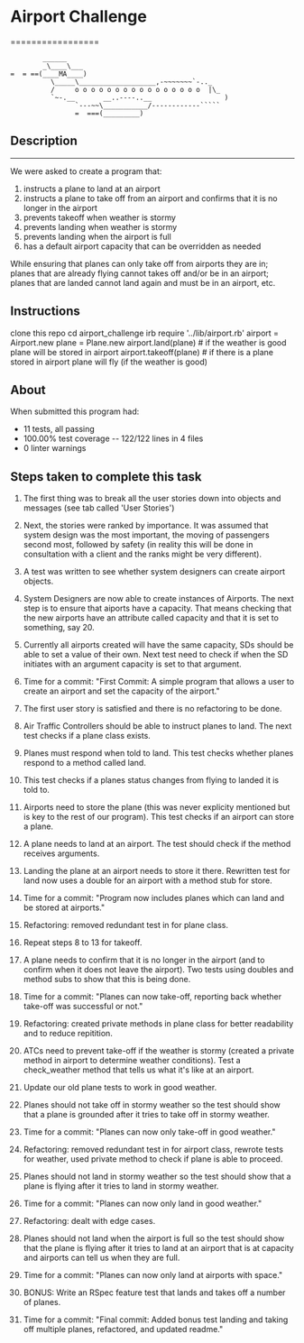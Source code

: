 # Airport Challenge
=================

```
        ______
        _\____\___
=  = ==(____MA____)
          \_____\___________________,-~~~~~~~`-.._
          /     o o o o o o o o o o o o o o o o  |\_
          `~-.__       __..----..__                  )
                `---~~\___________/------------`````
                =  ===(_________)

```

## Description
-----

We were asked to create a program that:
1. instructs a plane to land at an airport
2. instructs a plane to take off from an airport and confirms that it is no longer in the airport
3. prevents takeoff when weather is stormy
4. prevents landing when weather is stormy
5. prevents landing when the airport is full
6. has a default airport capacity that can be overridden as needed

While ensuring that planes can only take off from airports they are in; planes that are already flying cannot takes off and/or be in an airport; planes that are landed cannot land again and must be in an airport, etc.

## Instructions
clone this repo
cd airport_challenge
irb
require '../lib/airport.rb'
airport = Airport.new
plane = Plane.new
airport.land(plane) # if the weather is good plane will be stored in airport
airport.takeoff(plane) # if there is a plane stored in airport plane will fly (if the weather is good)

## About
When submitted this program had:
*   11 tests, all passing
*   100.00% test coverage -- 122/122 lines in 4 files
*   0 linter warnings

## Steps taken to complete this task
1.  The first thing was to break all the user stories down into objects and messages (see tab called 'User Stories')

2.  Next, the stories were ranked by importance. It was assumed that system design was the most important, the moving of passengers second most, followed by safety (in reality this will be done in consultation with a client and the ranks might be very different).

3.  A test was written to see whether system designers can create airport objects.

4.  System Designers are now able to create instances of Airports. The next step is to ensure that aiports have a capacity. That means checking that the new airports have an attribute called capacity and that it is set to something, say 20.

5.  Currently all airports created will have the same capacity, SDs should be able to set a value of their own. Next test need to check if when the SD initiates with an argument capacity is set to that argument.

6.  Time for a commit: "First Commit: A simple program that allows a user to create an airport and set the capacity of the airport."

7.  The first user story is satisfied and there is no refactoring to be done.

8.  Air Traffic Controllers should be able to instruct planes to land. The next test checks if a plane class exists.

9.  Planes must respond when told to land. This test checks whether planes respond to a method called land.

10. This test checks if a planes status changes from flying to landed it is told to.

11. Airports need to store the plane (this was never explicity mentioned but is key to the rest of our program). This test checks if an airport can store a plane.

12. A plane needs to land at an airport. The test should check if the method receives arguments.

13. Landing the plane at an airport needs to store it there. Rewritten test for land now uses a double for an airport with a method stub for store.

14. Time for a commit: "Program now includes planes which can land and be stored at airports."

15. Refactoring: removed redundant test in for plane class.

16. Repeat steps 8 to 13 for takeoff.

17. A plane needs to confirm that it is no longer in the airport (and to confirm when it does not leave the airport). Two tests using doubles and method subs to show that this is being done.

18. Time for a commit: "Planes can now take-off, reporting back whether take-off was successful or not."

19. Refactoring: created private methods in plane class for better readability and to reduce repitition.

20. ATCs need to prevent take-off if the weather is stormy (created a private method in airport to determine weather conditions). Test a check_weather method that tells us what it's like at an airport.

21. Update our old plane tests to work in good weather.

22. Planes should not take off in stormy weather so the test should show that a plane is grounded after it tries to take off in stormy weather.

23. Time for a commit: "Planes can now only take-off in good weather."

24. Refactoring: removed redundant test in for airport class, rewrote tests for weather, used private method to check if plane is able to proceed.

25. Planes should not land in stormy weather so the test should show that a plane is flying after it tries to land in stormy weather.

26. Time for a commit: "Planes can now only land in good weather."

27. Refactoring: dealt with edge cases.

28. Planes should not land when the airport is full so the test should show that the plane is flying after it tries to land at an airport that is at capacity and airports can tell us when they are full.

29. Time for a commit: "Planes can now only land at airports with space."

30. BONUS: Write an RSpec feature test that lands and takes off a number of planes.

31. Time for a commit: "Final commit: Added bonus test landing and taking off multiple planes, refactored, and updated readme."
